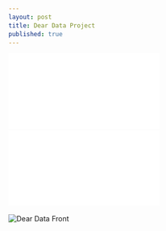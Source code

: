```yaml
---
layout: post
title: Dear Data Project
published: true
---
```


![](raw.githubusercontent.com/FalonMansfield/falonmansfield.github.io/master/images/Dear%20Data%20Front.pdf)
![](/images/Dear%20Data%20Front.pdf)

<img src="/images/Dear_Data_Front.pdf" alt="Dear Data Front">
